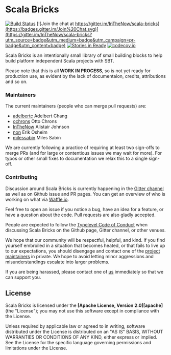 # Scala Bricks

[![Build Status](https://api.travis-ci.org/InTheNow/scala-bricks.png)](https://travis-ci.org/InTheNow/scala-bricks)
[![Join the chat at
https://gitter.im/InTheNow/scala-bricks](https://badges.gitter.im/Join%20Chat.svg)](https://gitter.im/InTheNow/scala-bricks?utm_source=badge&utm_medium=badge&utm_campaign=pr-badge&utm_content=badge)
[![Stories in Ready](https://badge.waffle.io/InTheNow/scala-bricks.png?label=ready&title=Ready)](https://waffle.io/InTheNow/scala-bricks)
[![codecov.io](http://codecov.io/github/InTheNow/scala-bricks/coverage.svg?branch=master)](http://codecov.io/github/InTheNow/scala-bricks?branch=master)

Scala Bricks is an intentionally small library of small building blocks to help build platform independent Scala projects with SBT.

Please note that this is all __WORK IN PROCESS__, so is not yet ready for production use, as evident by the lack of documentaion, credits, attributions and so on. 

### Maintainers

The current maintainers (people who can merge pull requests) are:

 * [adelbertc](https://github.com/adelbertc) Adelbert Chang
 * [ochrons](https://github.com/ochrons) Otto Chrons
 * [InTheNow](https://github.com/InTheNow) Alistair Johnson
 * [non](https://github.com/non) Erik Osheim
 * [milessabin](https://github.com/milessabin) Miles Sabin

We are currently following a practice of requiring at least two
sign-offs to merge PRs (and for large or contentious issues we may
wait for more). For typos or other small fixes to documentation we
relax this to a single sign-off.

### Contributing

Discussion around Scala Bricks is currently happening in the
[Gitter channel](https://gitter.im/InTheNow/scala-bricks) as well as on Github
issue and PR pages. You can get an overview of who is working on what
via [Waffle.io](https://waffle.io/InTheNow/scala-bricks).

Feel free to open an issue if you notice a bug, have an idea for a
feature, or have a question about the code. Pull requests are also
gladly accepted.

People are expected to follow the
[Typelevel Code of Conduct](http://typelevel.org/conduct.html) when
discussing Scala Bricks on the Github page, Gitter channel, or other
venues.

We hope that our community will be respectful, helpful, and kind. If
you find yourself embroiled in a situation that becomes heated, or
that fails to live up to our expectations, you should disengage and
contact one of the [project maintainers](#maintainers) in private. We
hope to avoid letting minor aggressions and misunderstandings escalate
into larger problems.

If you are being harassed, please contact one of [us](#maintainers)
immediately so that we can support you.

## License

Scala Bricks is licensed under the **[Apache License, Version 2.0][apache]** (the
"License"); you may not use this software except in compliance with the License.

Unless required by applicable law or agreed to in writing, software
distributed under the License is distributed on an "AS IS" BASIS,
WITHOUT WARRANTIES OR CONDITIONS OF ANY KIND, either express or implied.
See the License for the specific language governing permissions and
limitations under the License.
